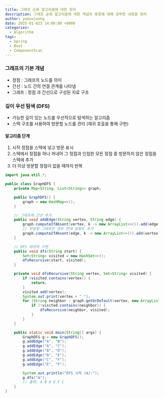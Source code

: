 ```yaml
---
title: 그래프 순회 알고리즘에 대한 정리
description: 그래프 순회 알고리즘에 대한 개념과 종류에 대해 공부한 내용을 정리
author: yoonxjoong
date: 2025-01-023 14:00:00 +0900
categories:
  - Algorithm
tags:
  - Spring
  - Boot
  - ComponentScan
---
```


### 그래프의 기본 개념

- 정점 : 그래프의 노드를 의미
- 간선 : 노드 간의 연결 관계를 나타냄
- 그래프 : 정점 과 간선으로 구성된 자료 구조

### 깊이 우선 탐색 (DFS)

- 가능한 깊이 있는 노드를 우선적으로 탐색하는 알고리즘
- 스택 구조를 사용하여 방문할 노드를 관리 (재귀 호출을 통해 구현)

#### 알고리즘 단계
1. 시작 정점을 스택에 넣고 방문 표시
2. 스택에서 정점을 하나 꺼내어 그 정점과 인접한 모든 정점 중 방문하지 않은 정점을 스택에 추가
3. 더 이상 방문할 정점이 없을 때까지 반복

```java
import java.util.*;

public class GraphDFS {
    private Map<String, List<String>> graph;

    public GraphDFS() {
        graph = new HashMap<>();
    }

    // 그래프에 간선 추가
    public void addEdge(String vertex, String edge) {
        graph.computeIfAbsent(vertex, k -> new ArrayList<>()).add(edge);
        // 무방향 그래프인 경우 반대 방향도 추가
        graph.computeIfAbsent(edge, k -> new ArrayList<>()).add(vertex);
    }

    // DFS 재귀적 구현
    public void dfs(String start) {
        Set<String> visited = new HashSet<>();
        dfsRecursive(start, visited);
    }

    private void dfsRecursive(String vertex, Set<String> visited) {
        if (visited.contains(vertex)) {
            return;
        }
        visited.add(vertex);
        System.out.print(vertex + " ");
        for (String neighbor : graph.getOrDefault(vertex, new ArrayList<>())) {
            if (!visited.contains(neighbor)) {
                dfsRecursive(neighbor, visited);
            }
        }
    }

    public static void main(String[] args) {
        GraphDFS g = new GraphDFS();
        g.addEdge("A", "B");
        g.addEdge("A", "C");
        g.addEdge("B", "D");
        g.addEdge("B", "E");
        g.addEdge("C", "F");
        g.addEdge("E", "F");

        System.out.println("DFS 시작 (A):");
        g.dfs("A");
        // 출력: A B D E F C
    }
}

```